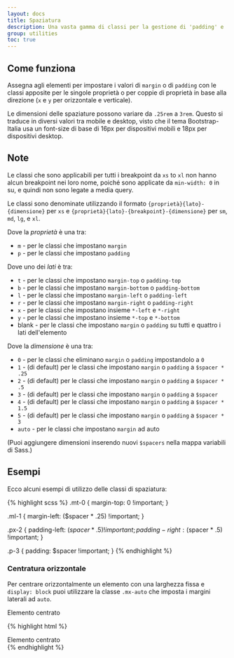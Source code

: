 ```yaml
---
layout: docs
title: Spaziatura
description: Una vasta gamma di classi per la gestione di 'padding' e 'margin' anche in ottica responsive.
group: utilities
toc: true
---
```


## Come funziona

Assegna agli elementi per impostare i valori di `margin` o di `padding` con le classi apposite per le singole proprietà o
per coppie di proprietà in base alla direzione (`x` e `y` per orizzontale e verticale).
 
Le dimensioni delle spaziature possono variare da `.25rem` a `3rem`. Questo si traduce in diversi valori tra mobile e
desktop, visto che il tema Bootstrap-Italia usa un font-size di base di 16px per dispositivi mobili e 18px per dispositivi
desktop.

## Note

Le classi che sono applicabili per tutti i breakpoint da `xs` to `xl` non hanno alcun breakpoint nei loro nome, poiché
sono applicate da `min-width: 0` in su, e quindi non sono legate a media query.

Le classi sono denominate utilizzando il formato `{proprietà}{lato}-{dimensione}` per `xs` e
`{proprietà}{lato}-{breakpoint}-{dimensione}` per `sm`, `md`, `lg`, e `xl`.

Dove la *proprietà* è una tra:

* `m` - per le classi che impostano `margin`
* `p` - per le classi che impostano `padding`

Dove uno dei *lati* è tra:

* `t` - per le classi che impostano `margin-top` o `padding-top`
* `b` - per le classi che impostano `margin-bottom` o `padding-bottom`
* `l` - per le classi che impostano `margin-left` o `padding-left`
* `r` - per le classi che impostano `margin-right` o `padding-right`
* `x` - per le classi che impostano insieme `*-left` e `*-right`
* `y` - per le classi che impostano insieme `*-top` e `*-bottom`
* blank - per le classi che impostano `margin` o `padding` su tutti e quattro i lati dell'elemento

Dove la *dimensione* è una tra:

* `0` - per le classi che eliminano `margin` o `padding` impostandolo a `0`
* `1` - (di default) per le classi che impostano `margin` o `padding` a `$spacer * .25`
* `2` - (di default) per le classi che impostano `margin` o `padding` a `$spacer * .5`
* `3` - (di default) per le classi che impostano `margin` o `padding` a `$spacer`
* `4` - (di default) per le classi che impostano `margin` o `padding` a `$spacer * 1.5`
* `5` - (di default) per le classi che impostano `margin` o `padding` a `$spacer * 3`
* `auto` - per le classi che impostano `margin` ad auto

(Puoi aggiungere dimensioni inserendo nuovi `$spacers` nella mappa variabili di Sass.)

## Esempi

Ecco alcuni esempi di utilizzo delle classi di spaziatura:

{% highlight scss %}
.mt-0 {
  margin-top: 0 !important;
}

.ml-1 {
  margin-left: ($spacer * .25) !important;
}

.px-2 {
  padding-left: ($spacer * .5) !important;
  padding-right: ($spacer * .5) !important;
}

.p-3 {
  padding: $spacer !important;
}
{% endhighlight %}

### Centratura orizzontale

Per centrare orizzontalmente un elemento con una larghezza fissa e `display: block` puoi utilizzare la classe `.mx-auto` che imposta i margini laterali ad `auto`.

<div class="bd-example">
  <div class="mx-auto border bg-dark text-white text-center" style="width: 200px;">
    Elemento centrato
  </div>
</div>

{% highlight html %}
<div class="mx-auto border bg-dark text-white text-center" style="width: 200px;">
  Elemento centrato
</div>
{% endhighlight %}
